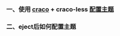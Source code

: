 ### 一、使用  [craco](https://github.com/gsoft-inc/craco)  + craco-less [配置主题](https://ant-design.gitee.io/docs/react/use-with-create-react-app-cn#%E9%AB%98%E7%BA%A7%E9%85%8D%E7%BD%AE)

### 二、eject后如何配置主题